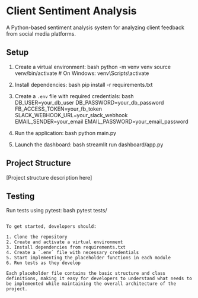 # Client Sentiment Analysis

A Python-based sentiment analysis system for analyzing client feedback from social media platforms.

## Setup

1. Create a virtual environment: 
bash
python -m venv venv
source venv/bin/activate # On Windows: venv\Scripts\activate

2. Install dependencies:
bash
pip install -r requirements.txt

3. Create a `.env` file with required credentials:
bash
DB_USER=your_db_user
DB_PASSWORD=your_db_password
FB_ACCESS_TOKEN=your_fb_token
SLACK_WEBHOOK_URL=your_slack_webhook
EMAIL_SENDER=your_email
EMAIL_PASSWORD=your_email_password

4. Run the application:
bash
python main.py

5. Launch the dashboard:
bash
streamlit run dashboard/app.py

## Project Structure

[Project structure description here]

## Testing

Run tests using pytest:
bash
pytest tests/
```

To get started, developers should:

1. Clone the repository
2. Create and activate a virtual environment
3. Install dependencies from requirements.txt
4. Create a `.env` file with necessary credentials
5. Start implementing the placeholder functions in each module
6. Run tests as they develop

Each placeholder file contains the basic structure and class definitions, making it easy for developers to understand what needs to be implemented while maintaining the overall architecture of the project.